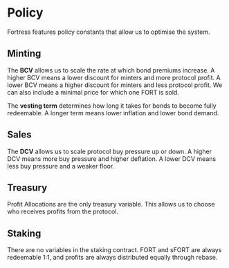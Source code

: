 # Policy

Fortress features policy constants that allow us to optimise the system.

## Minting

The **BCV** allows us to scale the rate at which bond premiums increase. A higher BCV means a lower discount for minters and more protocol profit. A lower BCV means a higher discount for minters and less protocol profit. We can also include a minimal price for which one FORT is sold.

The **vesting term** determines how long it takes for bonds to become fully redeemable. A longer term means lower inflation and lower bond demand.

## Sales

The **DCV** allows us to scale protocol buy pressure up or down. A higher DCV means more buy pressure and higher deflation. A lower DCV means less buy pressure and a weaker floor.

## Treasury

Profit Allocations are the only treasury variable. This allows us to choose who receives profits from the protocol.

## Staking

There are no variables in the staking contract. FORT and sFORT are always redeemable 1:1, and profits are always distributed equally through rebase.
